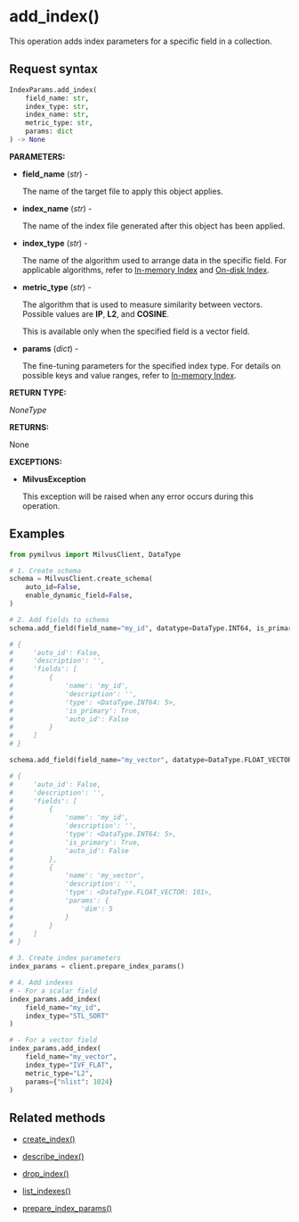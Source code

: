 # add_index()

This operation adds index parameters for a specific field in a collection.

## Request syntax

```python
IndexParams.add_index(
    field_name: str,
    index_type: str,
    index_name: str,
    metric_type: str,
    params: dict
) -> None
```

**PARAMETERS:**

- **field_name** (*str*) -

    The name of the target file to apply this object applies.

- **index_name** (*str*) -

    The name of the index file generated after this object has been applied.

- **index_type** (*str*) -

    The name of the algorithm used to arrange data in the specific field. For applicable algorithms, refer to [In-memory Index](https://milvus.io/docs/index.md) and [On-disk Index](https://milvus.io/docs/disk_index.md).

- **metric_type** (*str*) -

    The algorithm that is used to measure similarity between vectors. Possible values are **IP**, **L2**, and **COSINE**.

    This is available only when the specified field is a vector field. 

- **params** (*dict*) -

    The fine-tuning parameters for the specified index type. For details on possible keys and value ranges, refer to  [In-memory Index](https://milvus.io/docs/index.md).

**RETURN TYPE:**

*NoneType*

**RETURNS:**

None

**EXCEPTIONS:**

- **MilvusException**

    This exception will be raised when any error occurs during this operation.

## Examples

```python
from pymilvus import MilvusClient, DataType

# 1. Create schema
schema = MilvusClient.create_schema(
    auto_id=False,
    enable_dynamic_field=False,
)

# 2. Add fields to schema
schema.add_field(field_name="my_id", datatype=DataType.INT64, is_primary=True)

# {
#     'auto_id': False, 
#     'description': '', 
#     'fields': [
#         {
#             'name': 'my_id', 
#             'description': '', 
#             'type': <DataType.INT64: 5>, 
#             'is_primary': True, 
#             'auto_id': False
#         }
#     ]
# }

schema.add_field(field_name="my_vector", datatype=DataType.FLOAT_VECTOR, dim=5)

# {
#     'auto_id': False, 
#     'description': '', 
#     'fields': [
#         {
#             'name': 'my_id', 
#             'description': '', 
#             'type': <DataType.INT64: 5>, 
#             'is_primary': True, 
#             'auto_id': False
#         }, 
#         {
#             'name': 'my_vector', 
#             'description': '', 
#             'type': <DataType.FLOAT_VECTOR: 101>, 
#             'params': {
#                 'dim': 5
#             }
#         }        
#     ]
# }

# 3. Create index parameters
index_params = client.prepare_index_params()

# 4. Add indexes
# - For a scalar field
index_params.add_index(
    field_name="my_id",
    index_type="STL_SORT"
)

# - For a vector field
index_params.add_index(
    field_name="my_vector", 
    index_type="IVF_FLAT",
    metric_type="L2",
    params={"nlist": 1024}
)
```

## Related methods

- [create_index()](create_index.md)

- [describe_index()](describe_index.md)

- [drop_index()](drop_index.md)

- [list_indexes()](list_indexes.md)

- [prepare_index_params()](prepare_index_params.md)

